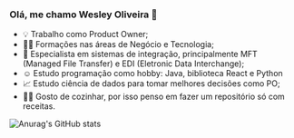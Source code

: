 ### Olá, me chamo Wesley Oliveira 👋

- 💡 Trabalho como Product Owner;
- 👨‍🎓 Formações nas áreas de Negócio e Tecnologia;
- 🤖 Especialista em sistemas de integração, principalmente MFT (Managed File Transfer) e EDI (Eletronic Data Interchange);
- ☺️ Estudo programação como hobby: Java, biblioteca React e Python
- 📈 Estudo ciência de dados para tomar melhores decisões como PO;
- 👨‍🍳 Gosto de cozinhar, por isso penso em fazer um repositório só com receitas.


![Anurag's GitHub stats](https://github-readme-stats-wesley-repository.vercel.app/api?username=wesley-repository&show_icons=true&theme=holi)

<!-- remover o comentário quando tiver commits em mais de uma liguagens de programação
![Top Langs](https://github-readme-stats-wesley-repository.vercel.app/api/top-langs/?username=wesley-repository&hide_progress=true) 
-->

